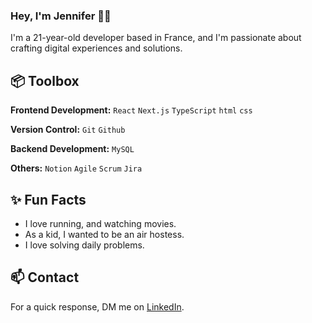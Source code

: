### Hey, I'm Jennifer 👋🏽  

I'm a 21-year-old developer based in France, and I'm passionate about crafting digital experiences and solutions. 
 
## 📦 Toolbox

**Frontend Development:** `React` `Next.js` `TypeScript` `html` `css` 
 
**Version Control:** `Git` `Github`

**Backend Development:** `MySQL` 

**Others:**  `Notion`  `Agile`  `Scrum` `Jira`
 
## ✨ Fun Facts 

- I love running, and watching movies.
- As a kid, I wanted to be an air hostess.
- I love solving daily problems.

## 📫 Contact

 For a quick response, DM me on [LinkedIn](https://www.linkedin.com/in/jennifer-kouassi-534434233/). 
 
